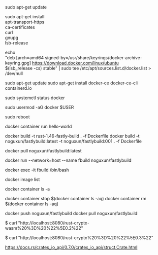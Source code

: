 
sudo apt-get update


sudo apt-get install \
    apt-transport-https \
    ca-certificates \
    curl \
    gnupg \
    lsb-release

echo \
  "deb [arch=amd64 signed-by=/usr/share/keyrings/docker-archive-keyring.gpg] https://download.docker.com/linux/ubuntu \
  $(lsb_release -cs) stable" | sudo tee /etc/apt/sources.list.d/docker.list > /dev/null

sudo apt-get update
sudo apt-get install docker-ce docker-ce-cli containerd.io

sudo systemctl status docker

sudo usermod -aG docker $USER

sudo reboot

docker container run hello-world




docker build -t rust-1.49-fastly-build . -f Dockerfile
docker build -t noguxun/fastlybuild:latest -t noguxun/fastlybuild:001 . -f Dockerfile


docker pull noguxun/fastlybuild:latest

docker run --network=host  --name fbuild noguxun/fastlybuild

docker exec -it fbuild /bin/bash

docker image list

docker container ls -a

docker container stop $(docker container ls -aq)
docker container rm $(docker container ls -aq)

docker push noguxun/fastlybuild
docker pull noguxun/fastlybuild



$ curl "http://localhost:8080/rust-crypto-wasm%20%3D%20%22%5E0.2%22"

$ curl "http://localhost:8080/rust-crypto%20%3D%20%22%5E0.3%22"


https://docs.rs/crates_io_api/0.7.0/crates_io_api/struct.Crate.html




